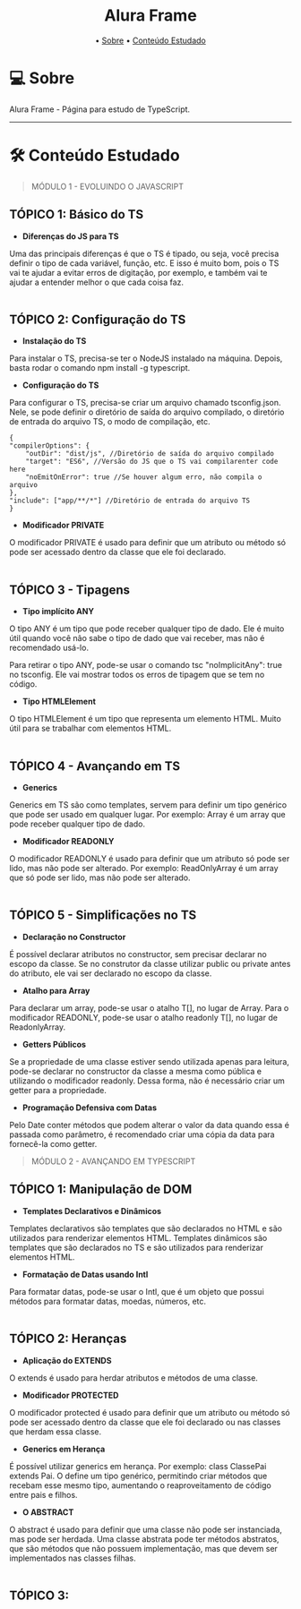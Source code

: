 
<h1 align="center">
    Alura Frame
</h1>

<p align="center">
 • <a href="#-about">Sobre</a> 
 • <a href="#-tech-stack">Conteúdo Estudado</a>  
</p>

# 💻 Sobre

Alura Frame - Página para estudo de TypeScript.

---

# 🛠 Conteúdo Estudado

> MÓDULO 1 - EVOLUINDO O JAVASCRIPT

## TÓPICO 1: Básico do TS

 - **Diferenças do JS para TS**
 
Uma das principais diferenças é que o TS é tipado, ou seja, você precisa definir o tipo de cada variável, função, etc. E isso é muito bom, pois o TS vai te ajudar a evitar erros de digitação, por exemplo, e também vai te ajudar a entender melhor o que cada coisa faz.
<br/><br/>

## TÓPICO 2: Configuração do TS

 - **Instalação do TS**

Para instalar o TS, precisa-se ter o NodeJS instalado na máquina. Depois, basta rodar o comando npm install -g typescript.

 - **Configuração do TS**

Para configurar o TS, precisa-se criar um arquivo chamado tsconfig.json. Nele, se pode definir o diretório de saída do arquivo compilado, o diretório de entrada do arquivo TS, o modo de compilação, etc. 

    {
    "compilerOptions": {
        "outDir": "dist/js", //Diretório de saída do arquivo compilado
        "target": "ES6", //Versão do JS que o TS vai compilarenter code here
        "noEmitOnError": true //Se houver algum erro, não compila o arquivo
    },
    "include": ["app/**/*"] //Diretório de entrada do arquivo TS
    }

 
 - **Modificador PRIVATE**

O modificador PRIVATE é usado para definir que um atributo ou método só pode ser acessado dentro da classe que ele foi declarado. 
<br/><br/>

## TÓPICO 3 - Tipagens

 - **Tipo implícito ANY**

O tipo ANY é um tipo que pode receber qualquer tipo de dado. Ele é muito útil quando você não sabe o tipo de dado que vai receber, mas não é recomendado usá-lo.

Para retirar o tipo ANY, pode-se usar o comando tsc "noImplicitAny": true no tsconfig. Ele vai mostrar todos os erros de tipagem que se tem no código.

- **Tipo HTMLElement**

O tipo HTMLElement é um tipo que representa um elemento HTML. Muito útil para se trabalhar com elementos HTML.
<br/><br/>

## TÓPICO 4 - Avançando em TS

 - **Generics**

Generics em TS são como templates, servem para definir um tipo genérico que pode ser usado em qualquer lugar. Por exemplo: Array<T> é um array que pode receber qualquer tipo de dado.

- **Modificador READONLY**

O modificador READONLY é usado para definir que um atributo só pode ser lido, mas não pode ser alterado. Por exemplo: ReadOnlyArray<T> é um array que só pode ser lido, mas não pode ser alterado.
<br/><br/>

## TÓPICO 5 - Simplificações no TS

- **Declaração no Constructor**

É possível declarar atributos no constructor, sem precisar declarar no escopo da classe. Se no construtor da classe utilizar public ou private antes do atributo, ele vai ser declarado no escopo da classe.

- **Atalho para Array**

Para declarar um array, pode-se usar o atalho T[], no lugar de Array<T>.
Para o modificador READONLY, pode-se usar o atalho readonly T[], no lugar de ReadonlyArray<T>.

- **Getters Públicos**

Se a propriedade de uma classe estiver sendo utilizada apenas para leitura, pode-se declarar no constructor da classe a mesma como pública e utilizando o modificador readonly. Dessa forma, não é necessário criar um getter para a propriedade.

- **Programação Defensiva com Datas**

Pelo Date conter métodos que podem alterar o valor da data quando essa é passada como parâmetro, é recomendado criar uma cópia da data para fornecê-la como getter.

> MÓDULO 2 - AVANÇANDO EM TYPESCRIPT

## TÓPICO 1: Manipulação de DOM

- **Templates Declarativos e Dinâmicos**

Templates declarativos são templates que são declarados no HTML e são utilizados para renderizar elementos HTML. Templates dinâmicos são templates que são declarados no TS e são utilizados para renderizar elementos HTML.

- **Formatação de Datas usando Intl**

Para formatar datas, pode-se usar o Intl, que é um objeto que possui métodos para formatar datas, moedas, números, etc.
<br/><br/>

## TÓPICO 2: Heranças

- **Aplicação do EXTENDS**

O extends é usado para herdar atributos e métodos de uma classe. 

- **Modificador PROTECTED**

O modificador protected é usado para definir que um atributo ou método só pode ser acessado dentro da classe que ele foi declarado ou nas classes que herdam essa classe.

- **Generics em Herança**

É possível utilizar generics em herança. Por exemplo: class ClassePai<T> extends Pai<T>.
O <T> define um tipo genérico, permitindo criar métodos que recebam esse mesmo tipo, aumentando o reaproveitamento de código entre pais e filhos.

- **O ABSTRACT**

O abstract é usado para definir que uma classe não pode ser instanciada, mas pode ser herdada. Uma classe abstrata pode ter métodos abstratos, que são métodos que não possuem implementação, mas que devem ser implementados nas classes filhas.
<br/><br/>

## TÓPICO 3: 